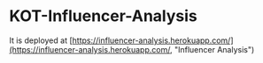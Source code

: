 # KOT-Influencer-Analysis

It is deployed at [https://influencer-analysis.herokuapp.com/](https://influencer-analysis.herokuapp.com/, "Influencer Analysis")